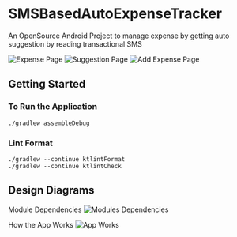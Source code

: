 
# SMSBasedAutoExpenseTracker
An OpenSource Android Project to manage expense by getting auto suggestion by reading transactional SMS

![Expense Page](https://user-images.githubusercontent.com/8796235/183958958-09251ee3-8fed-4b8c-bea3-b32a05484d5e.png)
![Suggestion Page](https://user-images.githubusercontent.com/8796235/183959090-ca6b8cc2-95d4-404a-8005-cb52e3065605.png)
![Add Expense Page](https://user-images.githubusercontent.com/8796235/183959109-682f6731-3835-41c2-8c0c-a1f0eefce075.png)

## Getting Started
### To Run the Application
    ./gradlew assembleDebug

### Lint Format
    ./gradlew --continue ktlintFormat
    ./gradlew --continue ktlintCheck

## Design Diagrams
Module Dependencies
![Modules Dependencies](https://user-images.githubusercontent.com/8796235/183961785-2e097a86-c7d1-491b-8282-8c6cb88bd7de.png)

How the App Works
![App Works](https://user-images.githubusercontent.com/8796235/183963920-aead0fa5-7deb-4137-bb5b-88f5fb4b94b6.png)
